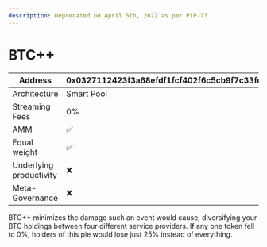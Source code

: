 ```yaml
---
description: Deprecated on April 5th, 2022 as per PIP-73
---
```


# BTC++

| Address                 | 0x0327112423f3a68efdf1fcf402f6c5cb9f7c33fd |
| ----------------------- | ------------------------------------------ |
| Architecture            | Smart Pool                                 |
| Streaming Fees          | 0%                                         |
| AMM                     | ✅                                          |
| Equal weight            | ✅                                          |
| Underlying productivity | ❌                                          |
| Meta-Governance         | ❌                                          |

BTC++ minimizes the damage such an event would cause, diversifying your BTC holdings between four different service providers. If any one token fell to 0%, holders of this pie would lose just 25% instead of everything.
